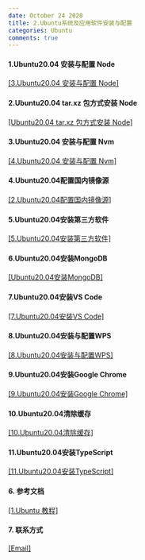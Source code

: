 ```yaml
---
date: October 24 2020
title: 2.Ubuntu系统及应用软件安装与配置
categories: Ubuntu
comments: true
---
```


#### 1.Ubuntu20.04 安装与配置 Node

[[3.Ubuntu20.04 安装与配置 Node]](https://weboyster.github.io/2020/10/24/Linux/Ubuntu/3.Ubuntu%E5%AE%89%E8%A3%85%E4%B8%8E%E9%85%8D%E7%BD%AENode/)

#### 2.Ubuntu20.04 tar.xz 包方式安装 Node

[[Ubuntu20.04 tar.xz 包方式安装 Node]](https://www.jianshu.com/p/50fb7228238b)

#### 3.Ubuntu20.04 安装与配置 Nvm

[[4.Ubuntu20.04 安装与配置 Nvm]](https://weboyster.github.io/2020/10/24/Linux/Ubuntu/4.Ubuntu%E5%AE%89%E8%A3%85%E4%B8%8E%E9%85%8D%E7%BD%AENvm/)

#### 4.Ubuntu20.04配置国内镜像源

[[2.Ubuntu20.04配置国内镜像源]](https://weboyster.github.io/2020/10/28/Linux/Ubuntu/2.Ubuntu20.04%E9%85%8D%E7%BD%AE%E5%9B%BD%E5%86%85%E9%95%9C%E5%83%8F%E6%BA%90/)

#### 5.Ubuntu20.04安装第三方软件

[[5.Ubuntu20.04安装第三方软件]](https://weboyster.github.io/2020/10/28/Linux/Ubuntu/5.Ubuntu20.04%E5%AE%89%E8%A3%85%E7%AC%AC%E4%B8%89%E6%96%B9%E8%BD%AF%E4%BB%B6/)

#### 6.Ubuntu20.04安装MongoDB

[[Ubuntu20.04安装MongoDB]](https://weboyster.github.io/2020/10/28/Linux/Ubuntu/6.Ubuntu20.04%E5%AE%89%E8%A3%85MongoDB/)

#### 7.Ubuntu20.04安装VS Code

[[7.Ubuntu20.04安装VS Code]](https://weboyster.github.io/2020/10/23/Linux/Ubuntu/7.Ubuntu20.04%E5%AE%89%E8%A3%85VS%20Code/)

#### 8.Ubuntu20.04安装与配置WPS

[[8.Ubuntu20.04安装与配置WPS]](https://weboyster.github.io/2020/10/23/Linux/Ubuntu/8.Ubuntu20.04%E5%AE%89%E8%A3%85%E4%B8%8E%E9%85%8D%E7%BD%AEWPS/)

#### 9.Ubuntu20.04安装Google Chrome

[[9.Ubuntu20.04安装Google Chrome]](https://weboyster.github.io/2020/10/23/Linux/Ubuntu/9.Ubuntu20.04%E5%AE%89%E8%A3%85Google%20Chrome/)

#### 10.Ubuntu20.04清除缓存

[[10.Ubuntu20.04清除缓存]](https://weboyster.github.io/2020/10/23/Linux/Ubuntu/10.Ubuntu20.04%E6%B8%85%E9%99%A4%E7%B3%BB%E7%BB%9F%E7%BC%93%E5%AD%98/)

#### 11.Ubuntu20.04安装TypeScript

[[11.Ubuntu20.04安装TypeScript]](https://weboyster.github.io/2020/10/23/Linux/Ubuntu/11.Ubuntu%E5%AE%89%E8%A3%85TypeScript/)

#### 6. 参考文档

[[1.Ubuntu 教程]](https://weboyster.github.io/2020/10/24/Linux/Tutorial/Ubuntu%E6%95%99%E7%A8%8B/)

#### 7. 联系方式

[[Email]](yuanmin8888@outlook.com)
